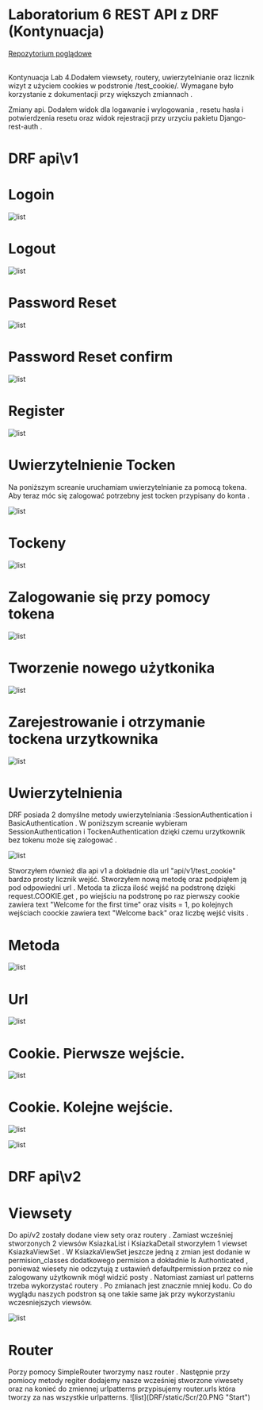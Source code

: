 # Laboratorium 6 REST API z DRF (Kontynuacja)
<p><a href = "https://github.com/wsvincent/restapiswithdjango">Repozytorium poglądowe </a></p>
<br>
Kontynuacja Lab 4.Dodałem viewsety, routery, uwierzytelnianie oraz licznik wizyt z użyciem cookies w podstronie /test_cookie/. Wymagane było korzystanie z dokumentacji przy większych zmiannach .

Zmiany api.
Dodałem widok dla logawanie i wylogowania , resetu hasła i potwierdzenia resetu oraz widok rejestracji przy urzyciu pakietu Django-rest-auth .

<h1>DRF api\v1</h1>
<h1>Logoin</h1>

![list](DRF/static/Scr/1.PNG "Start")
<h1>Logout</h1>

![list](DRF/static/Scr/2.PNG "Start")
<h1>Password Reset</h1>

![list](DRF/static/Scr/3.PNG "Start")
<h1>Password Reset confirm</h1>

![list](DRF/static/Scr/4.PNG "Start")
<h1>Register</h1>

![list](DRF/static/Scr/5.PNG "Start")
<h1>Uwierzytelnienie Tocken</h1>

Na poniższym screanie uruchamiam uwierzytelnianie za pomocą tokena. Aby teraz móc się zalogować potrzebny jest tocken przypisany do konta . 

![list](DRF/static/Scr/8.PNG "Start")
<h1>Tockeny</h1>

![list](DRF/static/Scr/6.PNG "Start")
<h1>Zalogowanie się przy pomocy tokena</h1>

![list](DRF/static/Scr/10.PNG "Start")

<h1>Tworzenie nowego użytkonika </h1>

![list](DRF/static/Scr/12.PNG "Start")
<h1>Zarejestrowanie i otrzymanie tockena urzytkownika </h1>

![list](DRF/static/Scr/13.PNG "Start")

<h1>Uwierzytelnienia</h1>
DRF posiada 2 domyślne metody uwierzytelniania :SessionAuthentication i BasicAuthentication .  W poniższym screanie wybieram SessionAuthentication i TockenAuthentication dzięki czemu urzytkownik bez tokenu może się zalogować .

![list](DRF/static/Scr/9.PNG "Start")


Stworzyłem również dla api v1 a dokładnie dla url "api/v1/test_cookie" bardzo prosty licznik wejść. Stworzyłem nową metodę oraz podpiąłem ją pod odpowiedni url . Metoda ta zlicza ilość wejść na podstronę dzięki request.COOKIE.get , po wiejściu na podstronę po raz pierwszy cookie zawiera text "Welcome for the first time" oraz visits = 1, po kolejnych wejściach coockie zawiera text "Welcome back" oraz liczbę wejść visits .   

<h1>Metoda</h1>

![list](DRF/static/Scr/16.PNG "Start")
<h1>Url</h1>

![list](DRF/static/Scr/17.PNG "Start")
<h1>Cookie. Pierwsze wejście.</h1>

![list](DRF/static/Scr/14.PNG "Start")
<h1>Cookie. Kolejne wejście.</h1>

![list](DRF/static/Scr/18.PNG "Start")

![list](DRF/static/Scr/15.PNG "Start")




<h1>DRF api\v2</h1>
<h1>Viewsety</h1>
Do api/v2 zostały dodane view sety oraz routery .
Zamiast wcześniej stworzonych 2 viewsów KsiazkaList i KsiazkaDetail stworzyłem 1 viewset KsiazkaViewSet . 
W KsiazkaViewSet jeszcze jedną z zmian jest dodanie w permision_classes dodatkowego permision a dokładnie Is Authonticated , ponieważ wiesety nie odczytują z ustawień defaultpermission przez co nie zalogowany użytkownik mógł widzić posty .
Natomiast zamiast url patterns trzeba wykorzystać routery . Po zmianach jest znacznie mniej kodu. Co do wyglądu naszych podstron są one takie same jak przy wykorzystaniu wczesniejszych viewsów.


![list](DRF/static/Scr/19.PNG "Start")

<h1>Router</h1>
Porzy pomocy SimpleRouter tworzymy nasz router . Następnie przy pomiocy metody regiter dodajemy nasze wcześniej stworzone viwesety oraz na konieć do zmiennej urlpatterns przypisujemy router.urls która tworzy za nas wszystkie urlpatterns.
![list](DRF/static/Scr/20.PNG "Start")


